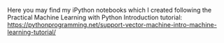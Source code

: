 Here you may find my iPython notebooks which I created following the Practical Machine Learning with Python Introduction tutorial: 
https://pythonprogramming.net/support-vector-machine-intro-machine-learning-tutorial/

